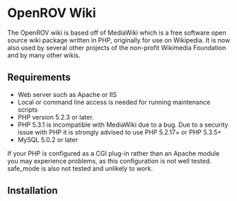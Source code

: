 OpenROV Wiki
================

The OpenROV wiki is based off of MediaWiki which is a free software open source wiki package written in PHP, originally for use on 
Wikipedia. It is now also used by several other projects of the non-profit Wikimedia Foundation and by many other wikis.

Requirements
------------
* Web server such as Apache or IIS 
 * Local or command line access is needed for running maintenance scripts
* PHP version 5.2.3 or later.
 * PHP 5.3.1 is incompatible with MediaWiki due to a bug. Due to a security issue with PHP it is strongly advised to use PHP 5.2.17+ or PHP 5.3.5+ 
* MySQL 5.0.2 or later

If your PHP is configured as a CGI plug-in rather than an Apache module you may experience problems, as this configuration is not well tested. safe_mode is also not tested and unlikely to work. 

Installation
------------

